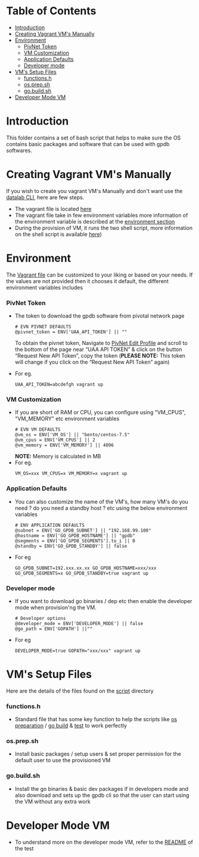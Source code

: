 Table of Contents
=================

   * [Introduction](#introduction)
   * [Creating Vagrant VM's Manually](#creating-vagrant-vms-manually)
   * [Environment](#environment)
        * [PivNet Token](#pivnet-token)
        * [VM Customization](#vm-customization)
        * [Application Defaults](#application-defaults)
        * [Developer mode](#developer-mode)
   * [VM's Setup Files](#vms-setup-files)
        * [functions.h](#functionsh)
        * [os.prep.sh](#osprepsh)
        * [go.build.sh](#gobuildsh)
   * [Developer Mode VM](#developer-mode-vm)

# Introduction

This folder contains a set of bash script that helps to make sure the OS contains basic packages and software that can be used with gpdb softwares.

# Creating Vagrant VM's Manually

If you wish to create you vagrant VM's Manually and don't want use the [datalab CLI](https://github.com/pivotal-gss/go-gpdb/blob/master/datalab/README.md), here are few steps.
+ The vagrant file is located [here](https://github.com/pivotal-gss/go-gpdb/blob/master/Vagrantfile)
+ The vagrant file take in few environment variables more information of the environment variable is described at the [environment section](https://github.com/pivotal-gss/go-gpdb/blob/master/scripts/README.md#environment)
+ During the provision of VM, it runs the two shell script, more information on the shell script is available [here](https://github.com/pivotal-gss/go-gpdb/blob/master/scripts/README.md#vms-setup-files))

# Environment

The [Vagrant file](https://github.com/pivotal-gss/go-gpdb/blob/master/Vagrantfile) can be customized to your liking or based on your needs. If the values are not provided then it chooses it default, the different environment variables includes

### PivNet Token

+ The token to download the gpdb software from pivotal network page
    ```
    # EVN PIVNET DEFAULTS
    @pivnet_token = ENV['UAA_API_TOKEN'] || ""
    ```
    To obtain the pivnet token, Navigate to [PivNet Edit Profile](https://network.pivotal.io/users/dashboard/edit-profile) and scroll to the bottom of the page near “UAA API TOKEN” & click on the button “Request New API Token”, copy the token (**PLEASE NOTE:** This token will change if you click on the “Request New API Token” again)

+ For eg.
    ```
    UAA_API_TOKEN=abcdefgh vagrant up
    ```

### VM Customization 

+ If you are short of RAM or CPU, you can configure using "VM_CPUS", "VM_MEMORY" etc environment variables
    ```
    # EVN VM DEFAULTS
    @vm_os = ENV['VM_OS'] || "bento/centos-7.5"
    @vm_cpus = ENV['VM_CPUS'] || 2
    @vm_memory = ENV['VM_MEMORY'] || 4096
    ```
    **NOTE:** Memory is calculated in MB
+ For eg.
    ```
    VM_OS=xxx VM_CPUS=x VM_MEMORY=x vagrant up
    ```

### Application Defaults
+ You can also customize the name of the VM's, how many VM's do you need ? do you need a standby host ? etc using the below environment variables
    ```
    # ENV APPLICATION DEFAULTS
    @subnet = ENV['GO_GPDB_SUBNET'] || "192.168.99.100"
    @hostname = ENV['GO_GPDB_HOSTNAME'] || "gpdb"
    @segments = ENV['GO_GPDB_SEGMENTS'].to_i || 0
    @standby = ENV['GO_GPDB_STANDBY'] || false
    ```
+ For eg
    ```
    GO_GPDB_SUBNET=192.xxx.xx.xx GO_GPDB_HOSTNAME=xxx/xxx GO_GPDB_SEGMENTS=x GO_GPDB_STANDBY=true vagrant up
    ```

### Developer mode
+ If you want to download go binaries / dep etc then enable the developer mode when provision'ng the VM.
    ```
    # Developer options
    @developer_mode = ENV['DEVELOPER_MODE'] || false
    @go_path = ENV['GOPATH'] ||""
    ```
+ For eg
    ```
    DEVELOPER_MODE=true GOPATH="xxx/xxx" vagrant up
    ```
    
# VM's Setup Files

Here are the details of the files found on the [script](https://github.com/pivotal-gss/go-gpdb/tree/master/scripts) directory

### functions.h

+ Standard file that has some key function to help the scripts like [os preparation](https://github.com/pivotal-gss/go-gpdb/blob/master/scripts/os.prep.sh) / [go build](https://github.com/pivotal-gss/go-gpdb/blob/master/scripts/go.build.sh) & [test](https://github.com/pivotal-gss/go-gpdb/tree/master/test) to work perfectly

### os.prep.sh

+ Install basic packages / setup users & set proper permission for the default user to use the provisioned VM

### go.build.sh

+ Install the go binaries & basic dev packages if in developers mode and also download and sets up the gpdb cli so that the user can start using the VM without any extra work

# Developer Mode VM

+ To understand more on the developer mode VM, refer to the [README](https://github.com/pivotal-gss/go-gpdb/blob/master/test/README.md) of the test